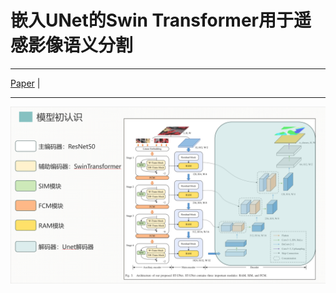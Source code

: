 # 嵌入UNet的Swin Transformer用于遥感影像语义分割
-----------------------------
 [Paper](https://ieeexplore.ieee.org/abstract/document/9686686) |
******
![ohh！可能出了一点问题](模型结构.png)

